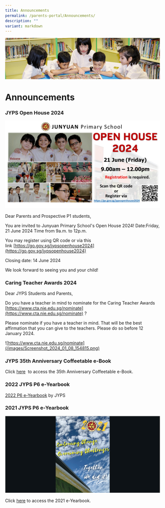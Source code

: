 ```yaml
---
title: Announcements
permalink: /parents-portal/Announcements/
description: ""
variant: markdown
---
```

![](/images/banner.gif)

Announcements
=============

### **JYPS Open House 2024**&nbsp;

![](/images/2024_JYPS_Open_House_Registration_Poster.jpg)

Dear Parents and Prospective P1 students,  <br>

You are invited to Junyuan Primary School's Open House 2024!
Date:Friday, 21 June 2024 
Time from 9a.m. to 12p.m. 

You may register using QR code or via this link&nbsp;[https://go.gov.sg/jypsopenhouse2024](https://go.gov.sg/jypsopenhouse2024)

Closing date: 14 June 2024 

We look forward to seeing you and your child!


### **Caring Teacher Awards 2024**&nbsp;

Dear JYPS Students and Parents,

Do you have a teacher in mind to nominate for the Caring Teacher Awards
[https://www.cta.nie.edu.sg/nominate](https://www.cta.nie.edu.sg/nominate) ?

Please nominate if you have a teacher in mind. That will be the best affirmation that you can give to the teachers. Please do so before 12 January 2024.

![https://www.cta.nie.edu.sg/nominate](/images/Screenshot_2024_01_08_154815.png)


### **JYPS 35th Anniversary Coffeetable e-Book**&nbsp;

Click [here](https://drive.google.com/file/d/1gkwvfmR3U4kQIjAPnKtO4IKkWfjHOHoo/view?usp=sharing) &nbsp;to access the 35th Anniversary Coffeetable e-Book.



### **2022 JYPS P6 e-Yearbook**

[2022 P6 e-Yearbook](https://www.canva.com/design/DAFOt12c6WA/view?utm_content=DAFOt12c6WA&amp;utm_campaign=designshare&amp;utm_medium=embeds&amp;utm_source=link)&nbsp;by JYPS



### **2021 JYPS P6 e-Yearbook**

![](/images/e-Yearbook.png)

Click&nbsp;[here](https://www.canva.com/design/DAEu_gv4qZU/hFl6yglvn0V-1p86CFmK8g/view)&nbsp;to access the 2021 e-Yearbook.